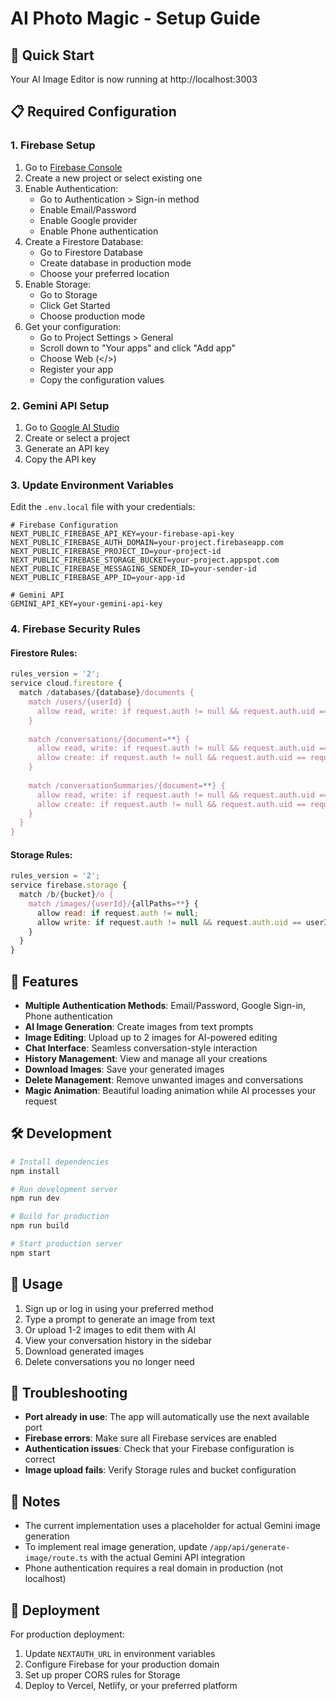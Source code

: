 # AI Photo Magic - Setup Guide

## 🚀 Quick Start

Your AI Image Editor is now running at http://localhost:3003

## 📋 Required Configuration

### 1. Firebase Setup

1. Go to [Firebase Console](https://console.firebase.google.com/)
2. Create a new project or select existing one
3. Enable Authentication:
   - Go to Authentication > Sign-in method
   - Enable Email/Password
   - Enable Google provider
   - Enable Phone authentication
4. Create a Firestore Database:
   - Go to Firestore Database
   - Create database in production mode
   - Choose your preferred location
5. Enable Storage:
   - Go to Storage
   - Click Get Started
   - Choose production mode
6. Get your configuration:
   - Go to Project Settings > General
   - Scroll down to "Your apps" and click "Add app"
   - Choose Web (</>)
   - Register your app
   - Copy the configuration values

### 2. Gemini API Setup

1. Go to [Google AI Studio](https://aistudio.google.com/app/apikey)
2. Create or select a project
3. Generate an API key
4. Copy the API key

### 3. Update Environment Variables

Edit the `.env.local` file with your credentials:

```env
# Firebase Configuration
NEXT_PUBLIC_FIREBASE_API_KEY=your-firebase-api-key
NEXT_PUBLIC_FIREBASE_AUTH_DOMAIN=your-project.firebaseapp.com
NEXT_PUBLIC_FIREBASE_PROJECT_ID=your-project-id
NEXT_PUBLIC_FIREBASE_STORAGE_BUCKET=your-project.appspot.com
NEXT_PUBLIC_FIREBASE_MESSAGING_SENDER_ID=your-sender-id
NEXT_PUBLIC_FIREBASE_APP_ID=your-app-id

# Gemini API
GEMINI_API_KEY=your-gemini-api-key
```

### 4. Firebase Security Rules

#### Firestore Rules:
```javascript
rules_version = '2';
service cloud.firestore {
  match /databases/{database}/documents {
    match /users/{userId} {
      allow read, write: if request.auth != null && request.auth.uid == userId;
    }
    
    match /conversations/{document=**} {
      allow read, write: if request.auth != null && request.auth.uid == resource.data.userId;
      allow create: if request.auth != null && request.auth.uid == request.resource.data.userId;
    }
    
    match /conversationSummaries/{document=**} {
      allow read, write: if request.auth != null && request.auth.uid == resource.data.userId;
      allow create: if request.auth != null && request.auth.uid == request.resource.data.userId;
    }
  }
}
```

#### Storage Rules:
```javascript
rules_version = '2';
service firebase.storage {
  match /b/{bucket}/o {
    match /images/{userId}/{allPaths=**} {
      allow read: if request.auth != null;
      allow write: if request.auth != null && request.auth.uid == userId;
    }
  }
}
```

## 🎨 Features

- **Multiple Authentication Methods**: Email/Password, Google Sign-in, Phone authentication
- **AI Image Generation**: Create images from text prompts
- **Image Editing**: Upload up to 2 images for AI-powered editing
- **Chat Interface**: Seamless conversation-style interaction
- **History Management**: View and manage all your creations
- **Download Images**: Save your generated images
- **Delete Management**: Remove unwanted images and conversations
- **Magic Animation**: Beautiful loading animation while AI processes your request

## 🛠️ Development

```bash
# Install dependencies
npm install

# Run development server
npm run dev

# Build for production
npm run build

# Start production server
npm start
```

## 📱 Usage

1. Sign up or log in using your preferred method
2. Type a prompt to generate an image from text
3. Or upload 1-2 images to edit them with AI
4. View your conversation history in the sidebar
5. Download generated images
6. Delete conversations you no longer need

## 🔧 Troubleshooting

- **Port already in use**: The app will automatically use the next available port
- **Firebase errors**: Make sure all Firebase services are enabled
- **Authentication issues**: Check that your Firebase configuration is correct
- **Image upload fails**: Verify Storage rules and bucket configuration

## 📝 Notes

- The current implementation uses a placeholder for actual Gemini image generation
- To implement real image generation, update `/app/api/generate-image/route.ts` with the actual Gemini API integration
- Phone authentication requires a real domain in production (not localhost)

## 🚀 Deployment

For production deployment:
1. Update `NEXTAUTH_URL` in environment variables
2. Configure Firebase for your production domain
3. Set up proper CORS rules for Storage
4. Deploy to Vercel, Netlify, or your preferred platform